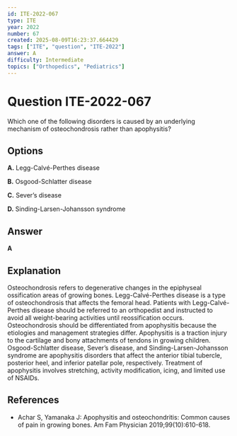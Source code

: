 ```yaml
---
id: ITE-2022-067
type: ITE
year: 2022
number: 67
created: 2025-08-09T16:23:37.664429
tags: ["ITE", "question", "ITE-2022"]
answer: A
difficulty: Intermediate
topics: ["Orthopedics", "Pediatrics"]
---
```


# Question ITE-2022-067

Which one of the following disorders is caused by an underlying mechanism of osteochondrosis rather than apophysitis?

## Options

**A.** Legg-Calvé-Perthes disease

**B.** Osgood-Schlatter disease

**C.** Sever’s disease

**D.** Sinding-Larsen-Johansson syndrome

## Answer

**A**

## Explanation

Osteochondrosis refers to degenerative changes in the epiphyseal ossification areas of growing bones. Legg-Calvé-Perthes disease is a type of osteochondrosis that affects the femoral head. Patients with Legg-Calvé-Perthes disease should be referred to an orthopedist and instructed to avoid all weight-bearing activities until reossification occurs. Osteochondrosis should be differentiated from apophysitis because the etiologies and management strategies differ. Apophysitis is a traction injury to the cartilage and bony attachments of tendons in growing children. Osgood-Schlatter disease, Sever’s disease, and Sinding-Larsen-Johansson syndrome are apophysitis disorders that affect the anterior tibial tubercle, posterior heel, and inferior patellar pole, respectively. Treatment of apophysitis involves stretching, activity modification, icing, and limited use of NSAIDs.

## References

- Achar S, Yamanaka J: Apophysitis and osteochondritis: Common causes of pain in growing bones. Am Fam Physician 2019;99(10):610-618.
